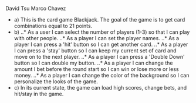 David Tsu
Marco Chavez

 * a) This is the card game Blackjack. The goal of the game is to get card combinations equal to 21 points.
 * b) 
      ..* As a user I can select the number of players (1-3) so that I can play with other people.
      ..* As a player I can set the player names.
      ..* As a player I can press a 'hit' button so I can get another card.
      ..* As a player I can press a 'stay' button so I can keep my current set of card and move on to the next player.
      ..* As a player I can press a 'Double Down' button so I can double my button.
      ..* As a player I can change the amount I bet before the round start so I can win or lose more or less money.
      ..* As a player I can change the color of the background so I can personalize the looks of the game.
 * c) In its current state, the game can load high scores, change bets, and hit/stay in the game.
